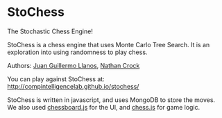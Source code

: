 # StoChess
The Stochastic Chess Engine!

StoChess is a chess engine that uses Monte Carlo Tree Search. It is an exploration into using randomness to play chess.

Authors: [Juan Guillermo Llanos](https://github.com/jgllanos), [Nathan Crock](https://github.com/mathnathan)

You can play against StoChess at: http://compintelligencelab.github.io/stochess/

StoChess is written in javascript, and uses MongoDB to store the moves. We also used [chessboard.js](https://github.com/oakmac/chessboardjs) for the UI, and [chess.js](https://github.com/jhlywa/chess.js) for game logic.
